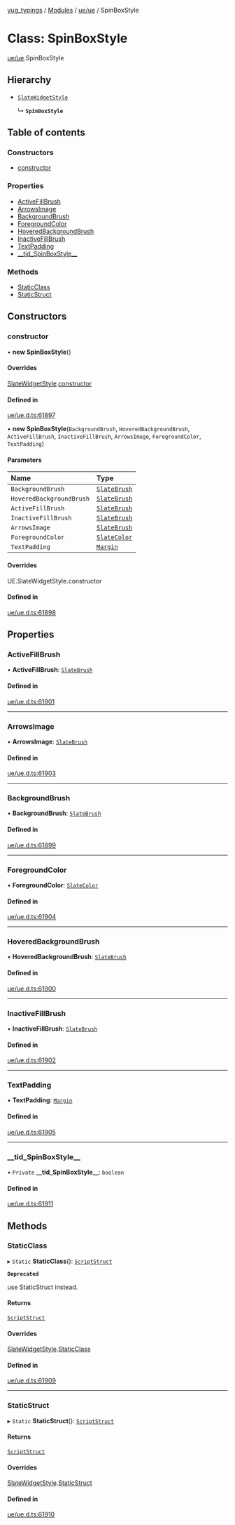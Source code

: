 [yug_typings](../README.md) / [Modules](../modules.md) / [ue/ue](../modules/ue_ue.md) / SpinBoxStyle

# Class: SpinBoxStyle

[ue/ue](../modules/ue_ue.md).SpinBoxStyle

## Hierarchy

- [`SlateWidgetStyle`](ue_ue.SlateWidgetStyle.md)

  ↳ **`SpinBoxStyle`**

## Table of contents

### Constructors

- [constructor](ue_ue.SpinBoxStyle.md#constructor)

### Properties

- [ActiveFillBrush](ue_ue.SpinBoxStyle.md#activefillbrush)
- [ArrowsImage](ue_ue.SpinBoxStyle.md#arrowsimage)
- [BackgroundBrush](ue_ue.SpinBoxStyle.md#backgroundbrush)
- [ForegroundColor](ue_ue.SpinBoxStyle.md#foregroundcolor)
- [HoveredBackgroundBrush](ue_ue.SpinBoxStyle.md#hoveredbackgroundbrush)
- [InactiveFillBrush](ue_ue.SpinBoxStyle.md#inactivefillbrush)
- [TextPadding](ue_ue.SpinBoxStyle.md#textpadding)
- [\_\_tid\_SpinBoxStyle\_\_](ue_ue.SpinBoxStyle.md#__tid_spinboxstyle__)

### Methods

- [StaticClass](ue_ue.SpinBoxStyle.md#staticclass)
- [StaticStruct](ue_ue.SpinBoxStyle.md#staticstruct)

## Constructors

### constructor

• **new SpinBoxStyle**()

#### Overrides

[SlateWidgetStyle](ue_ue.SlateWidgetStyle.md).[constructor](ue_ue.SlateWidgetStyle.md#constructor)

#### Defined in

[ue/ue.d.ts:61897](https://github.com/YugMetaverse/yug_typings/blob/b7d9b19/ue/ue.d.ts#L61897)

• **new SpinBoxStyle**(`BackgroundBrush`, `HoveredBackgroundBrush`, `ActiveFillBrush`, `InactiveFillBrush`, `ArrowsImage`, `ForegroundColor`, `TextPadding`)

#### Parameters

| Name | Type |
| :------ | :------ |
| `BackgroundBrush` | [`SlateBrush`](ue_ue.SlateBrush.md) |
| `HoveredBackgroundBrush` | [`SlateBrush`](ue_ue.SlateBrush.md) |
| `ActiveFillBrush` | [`SlateBrush`](ue_ue.SlateBrush.md) |
| `InactiveFillBrush` | [`SlateBrush`](ue_ue.SlateBrush.md) |
| `ArrowsImage` | [`SlateBrush`](ue_ue.SlateBrush.md) |
| `ForegroundColor` | [`SlateColor`](ue_ue.SlateColor.md) |
| `TextPadding` | [`Margin`](ue_ue.Margin.md) |

#### Overrides

UE.SlateWidgetStyle.constructor

#### Defined in

[ue/ue.d.ts:61898](https://github.com/YugMetaverse/yug_typings/blob/b7d9b19/ue/ue.d.ts#L61898)

## Properties

### ActiveFillBrush

• **ActiveFillBrush**: [`SlateBrush`](ue_ue.SlateBrush.md)

#### Defined in

[ue/ue.d.ts:61901](https://github.com/YugMetaverse/yug_typings/blob/b7d9b19/ue/ue.d.ts#L61901)

___

### ArrowsImage

• **ArrowsImage**: [`SlateBrush`](ue_ue.SlateBrush.md)

#### Defined in

[ue/ue.d.ts:61903](https://github.com/YugMetaverse/yug_typings/blob/b7d9b19/ue/ue.d.ts#L61903)

___

### BackgroundBrush

• **BackgroundBrush**: [`SlateBrush`](ue_ue.SlateBrush.md)

#### Defined in

[ue/ue.d.ts:61899](https://github.com/YugMetaverse/yug_typings/blob/b7d9b19/ue/ue.d.ts#L61899)

___

### ForegroundColor

• **ForegroundColor**: [`SlateColor`](ue_ue.SlateColor.md)

#### Defined in

[ue/ue.d.ts:61904](https://github.com/YugMetaverse/yug_typings/blob/b7d9b19/ue/ue.d.ts#L61904)

___

### HoveredBackgroundBrush

• **HoveredBackgroundBrush**: [`SlateBrush`](ue_ue.SlateBrush.md)

#### Defined in

[ue/ue.d.ts:61900](https://github.com/YugMetaverse/yug_typings/blob/b7d9b19/ue/ue.d.ts#L61900)

___

### InactiveFillBrush

• **InactiveFillBrush**: [`SlateBrush`](ue_ue.SlateBrush.md)

#### Defined in

[ue/ue.d.ts:61902](https://github.com/YugMetaverse/yug_typings/blob/b7d9b19/ue/ue.d.ts#L61902)

___

### TextPadding

• **TextPadding**: [`Margin`](ue_ue.Margin.md)

#### Defined in

[ue/ue.d.ts:61905](https://github.com/YugMetaverse/yug_typings/blob/b7d9b19/ue/ue.d.ts#L61905)

___

### \_\_tid\_SpinBoxStyle\_\_

• `Private` **\_\_tid\_SpinBoxStyle\_\_**: `boolean`

#### Defined in

[ue/ue.d.ts:61911](https://github.com/YugMetaverse/yug_typings/blob/b7d9b19/ue/ue.d.ts#L61911)

## Methods

### StaticClass

▸ `Static` **StaticClass**(): [`ScriptStruct`](ue_ue.ScriptStruct.md)

**`Deprecated`**

use StaticStruct instead.

#### Returns

[`ScriptStruct`](ue_ue.ScriptStruct.md)

#### Overrides

[SlateWidgetStyle](ue_ue.SlateWidgetStyle.md).[StaticClass](ue_ue.SlateWidgetStyle.md#staticclass)

#### Defined in

[ue/ue.d.ts:61909](https://github.com/YugMetaverse/yug_typings/blob/b7d9b19/ue/ue.d.ts#L61909)

___

### StaticStruct

▸ `Static` **StaticStruct**(): [`ScriptStruct`](ue_ue.ScriptStruct.md)

#### Returns

[`ScriptStruct`](ue_ue.ScriptStruct.md)

#### Overrides

[SlateWidgetStyle](ue_ue.SlateWidgetStyle.md).[StaticStruct](ue_ue.SlateWidgetStyle.md#staticstruct)

#### Defined in

[ue/ue.d.ts:61910](https://github.com/YugMetaverse/yug_typings/blob/b7d9b19/ue/ue.d.ts#L61910)
